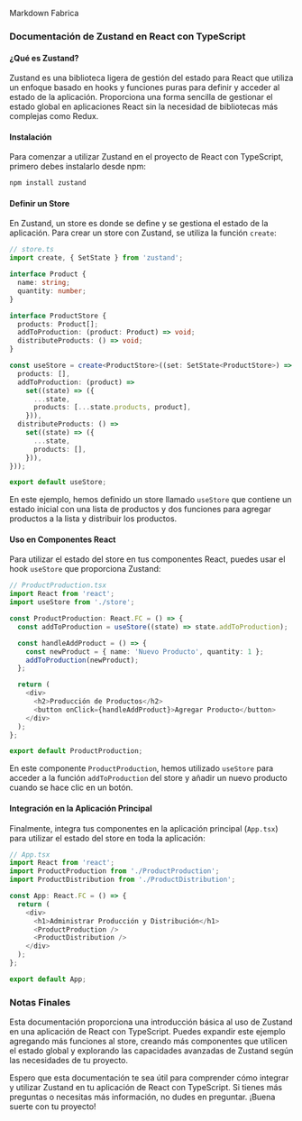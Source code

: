 Markdown Fabrica

### Documentación de Zustand en React con TypeScript

#### ¿Qué es Zustand?

Zustand es una biblioteca ligera de gestión del estado para React que utiliza un enfoque basado en hooks y funciones puras para definir y acceder al estado de la aplicación. Proporciona una forma sencilla de gestionar el estado global en aplicaciones React sin la necesidad de bibliotecas más complejas como Redux.

#### Instalación

Para comenzar a utilizar Zustand en el proyecto de React con TypeScript, primero debes instalarlo desde npm:

```bash
npm install zustand
```

#### Definir un Store

En Zustand, un store es donde se define y se gestiona el estado de la aplicación. Para crear un store con Zustand, se utiliza la función `create`:

```typescript
// store.ts
import create, { SetState } from 'zustand';

interface Product {
  name: string;
  quantity: number;
}

interface ProductStore {
  products: Product[];
  addToProduction: (product: Product) => void;
  distributeProducts: () => void;
}

const useStore = create<ProductStore>((set: SetState<ProductStore>) => ({
  products: [],
  addToProduction: (product) =>
    set((state) => ({
      ...state,
      products: [...state.products, product],
    })),
  distributeProducts: () =>
    set((state) => ({
      ...state,
      products: [],
    })),
}));

export default useStore;
```

En este ejemplo, hemos definido un store llamado `useStore` que contiene un estado inicial con una lista de productos y dos funciones para agregar productos a la lista y distribuir los productos.

#### Uso en Componentes React

Para utilizar el estado del store en tus componentes React, puedes usar el hook `useStore` que proporciona Zustand:

```typescript
// ProductProduction.tsx
import React from 'react';
import useStore from './store';

const ProductProduction: React.FC = () => {
  const addToProduction = useStore((state) => state.addToProduction);

  const handleAddProduct = () => {
    const newProduct = { name: 'Nuevo Producto', quantity: 1 };
    addToProduction(newProduct);
  };

  return (
    <div>
      <h2>Producción de Productos</h2>
      <button onClick={handleAddProduct}>Agregar Producto</button>
    </div>
  );
};

export default ProductProduction;
```

En este componente `ProductProduction`, hemos utilizado `useStore` para acceder a la función `addToProduction` del store y añadir un nuevo producto cuando se hace clic en un botón.

#### Integración en la Aplicación Principal

Finalmente, integra tus componentes en la aplicación principal (`App.tsx`) para utilizar el estado del store en toda la aplicación:

```typescript
// App.tsx
import React from 'react';
import ProductProduction from './ProductProduction';
import ProductDistribution from './ProductDistribution';

const App: React.FC = () => {
  return (
    <div>
      <h1>Administrar Producción y Distribución</h1>
      <ProductProduction />
      <ProductDistribution />
    </div>
  );
};

export default App;
```

### Notas Finales

Esta documentación proporciona una introducción básica al uso de Zustand en una aplicación de React con TypeScript. Puedes expandir este ejemplo agregando más funciones al store, creando más componentes que utilicen el estado global y explorando las capacidades avanzadas de Zustand según las necesidades de tu proyecto.

Espero que esta documentación te sea útil para comprender cómo integrar y utilizar Zustand en tu aplicación de React con TypeScript. Si tienes más preguntas o necesitas más información, no dudes en preguntar. ¡Buena suerte con tu proyecto!
